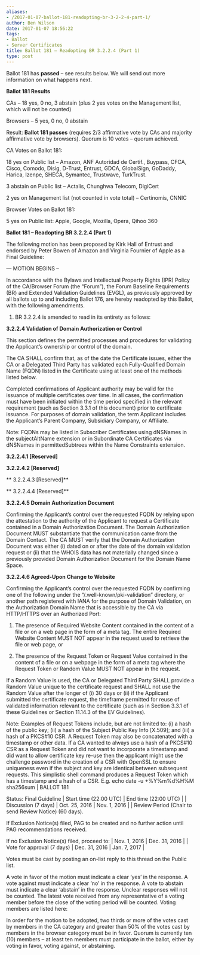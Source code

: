 ```yaml
---
aliases:
- /2017-01-07-ballot-181-readopting-br-3-2-2-4-part-1/
author: Ben Wilson
date: 2017-01-07 18:56:22
tags:
- Ballot
- Server Certificates
title: Ballot 181 – Readopting BR 3.2.2.4 (Part 1)
type: post
---
```


Ballot 181 has **passed** – see results below. We will send out more information on what happens next.

**Ballot 181 Results**

CAs – 18 yes, 0 no, 3 abstain (plus 2 yes votes on the Management list, which will not be counted)

Browsers – 5 yes, 0 no, 0 abstain

Result: **Ballot 181 passes** (requires 2/3 affirmative vote by CAs and majority affirmative vote by browsers). Quorum is 10 votes – quorum achieved.

CA Votes on Ballot 181:

18 yes on Public list – Amazon, ANF Autoridad de Certif., Buypass, CFCA, Cisco, Comodo, Disig, D-Trust, Entrust, GDCA, GlobalSign, GoDaddy, Harica, Izenpe, SHECA, Symantec, Trustwave, TurkTrust.

3 abstain on Public list – Actalis, Chunghwa Telecom, DigiCert

2 yes on Management list (not counted in vote total) – Certinomis, CNNIC

Browser Votes on Ballot 181:

5 yes on Public list: Apple, Google, Mozilla, Opera, Qihoo 360

**Ballot 181 – Readopting BR 3.2.2.4 (Part 1)**

The following motion has been proposed by Kirk Hall of Entrust and endorsed by Peter Bowen of Amazon and Virginia Fournier of Apple as a Final Guideline:

— MOTION BEGINS –

In accordance with the Bylaws and Intellectual Property Rights (IPR) Policy of the CA/Browser Forum (the “Forum”), the Forum Baseline Requirements (BR) and Extended Validation Guidelines (EVGL), as previously approved by all ballots up to and including Ballot 176, are hereby readopted by this Ballot, with the following amendments.

1. BR 3.2.2.4 is amended to read in its entirety as follows:

**3.2.2.4 Validation of Domain Authorization or Control**

This section defines the permitted processes and procedures for validating the Applicant’s ownership or control of the domain.

The CA SHALL confirm that, as of the date the Certificate issues, either the CA or a Delegated Third Party has validated each Fully-Qualified Domain Name (FQDN) listed in the Certificate using at least one of the methods listed below.

Completed confirmations of Applicant authority may be valid for the issuance of multiple certificates over time. In all cases, the confirmation must have been initiated within the time period specified in the relevant requirement (such as Section 3.3.1 of this document) prior to certificate issuance. For purposes of domain validation, the term Applicant includes the Applicant’s Parent Company, Subsidiary Company, or Affiliate.

Note: FQDNs may be listed in Subscriber Certificates using dNSNames in the subjectAltName extension or in Subordinate CA Certificates via dNSNames in permittedSubtrees within the Name Constraints extension.

**3.2.2.4.1 \[Reserved\]**

**3.2.2.4.2 \[Reserved\]**

** 3.2.2.4.3 \[Reserved\]**

** 3.2.2.4.4 \[Reserved\]**

**3.2.2.4.5 Domain Authorization Document**

Confirming the Applicant’s control over the requested FQDN by relying upon the attestation to the authority of the Applicant to request a Certificate contained in a Domain Authorization Document. The Domain Authorization Document MUST substantiate that the communication came from the Domain Contact. The CA MUST verify that the Domain Authorization Document was either (i) dated on or after the date of the domain validation request or (ii) that the WHOIS data has not materially changed since a previously provided Domain Authorization Document for the Domain Name Space.

**3.2.2.4.6 Agreed-Upon Change to Website**

Confirming the Applicant’s control over the requested FQDN by confirming one of the following under the “/.well-known/pki-validation” directory, or another path registered with IANA for the purpose of Domain Validation, on the Authorization Domain Name that is accessible by the CA via HTTP/HTTPS over an Authorized Port:

1. The presence of Required Website Content contained in the content of a file or on a web page in the form of a meta tag. The entire Required Website Content MUST NOT appear in the request used to retrieve the file or web page, or

1. The presence of the Request Token or Request Value contained in the content of a file or on a webpage in the form of a meta tag where the Request Token or Random Value MUST NOT appear in the request.

If a Random Value is used, the CA or Delegated Third Party SHALL provide a Random Value unique to the certificate request and SHALL not use the Random Value after the longer of (i) 30 days or (ii) if the Applicant submitted the certificate request, the timeframe permitted for reuse of validated information relevant to the certificate (such as in Section 3.3.1 of these Guidelines or Section 11.14.3 of the EV Guidelines).

Note: Examples of Request Tokens include, but are not limited to: (i) a hash of the public key; (ii) a hash of the Subject Public Key Info \[X.509\]; and (iii) a hash of a PKCS#10 CSR. A Request Token may also be concatenated with a timestamp or other data. If a CA wanted to always use a hash of a PKCS#10 CSR as a Request Token and did not want to incorporate a timestamp and did want to allow certificate key re-use then the applicant might use the challenge password in the creation of a CSR with OpenSSL to ensure uniqueness even if the subject and key are identical between subsequent requests. This simplistic shell command produces a Request Token which has a timestamp and a hash of a CSR. E.g. echo date -u +%Y%m%d%H%M sha256sum |
BALLOT 181

Status: Final Guideline |
Start time (22:00 UTC) |
End time (22:00 UTC) |
 |
Discussion (7 days) |
Oct. 25, 2016 |
Nov. 1, 2016 |
 |
Review Period (Chair to send Review Notice) (60 days).

If Exclusion Notice(s) filed, PAG to be created and no further action until PAG recommendations received.

If no Exclusion Notice(s) filed, proceed to: |
Nov. 1, 2016 |
Dec. 31, 2016 |
 |
Vote for approval (7 days) |
Dec. 31, 2016 |
Jan. 7, 2017 |

Votes must be cast by posting an on-list reply to this thread on the Public list.

A vote in favor of the motion must indicate a clear ‘yes’ in the response. A vote against must indicate a clear ‘no’ in the response. A vote to abstain must indicate a clear ‘abstain’ in the response. Unclear responses will not be counted. The latest vote received from any representative of a voting member before the close of the voting period will be counted. Voting members are listed here:

In order for the motion to be adopted, two thirds or more of the votes cast by members in the CA category and greater than 50% of the votes cast by members in the browser category must be in favor. Quorum is currently ten (10) members – at least ten members must participate in the ballot, either by voting in favor, voting against, or abstaining.